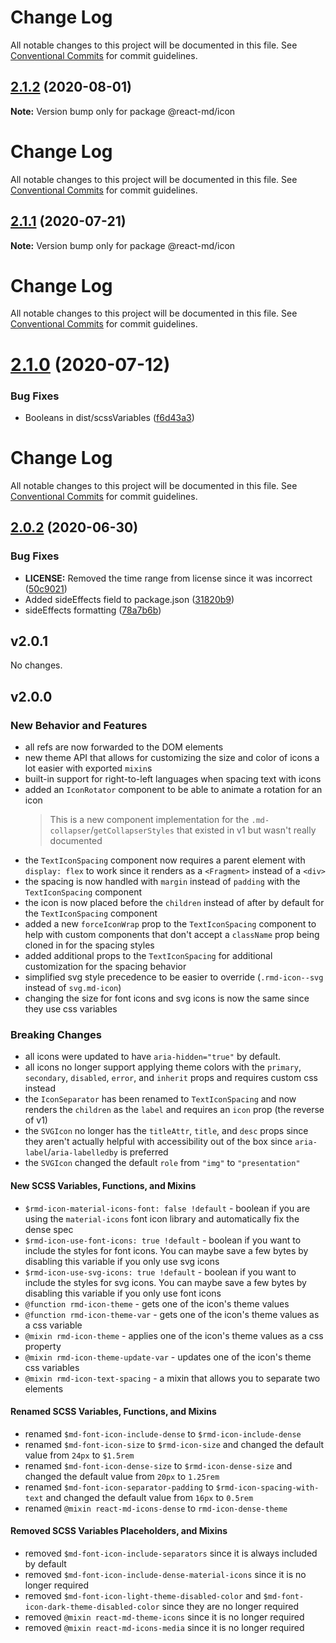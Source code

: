 # Change Log

All notable changes to this project will be documented in this file. See
[Conventional Commits](https://conventionalcommits.org) for commit guidelines.

## [2.1.2](https://github.com/mlaursen/react-md/compare/v2.1.1...v2.1.2) (2020-08-01)

**Note:** Version bump only for package @react-md/icon

# Change Log

All notable changes to this project will be documented in this file. See
[Conventional Commits](https://conventionalcommits.org) for commit guidelines.

## [2.1.1](https://github.com/mlaursen/react-md/compare/v2.1.0...v2.1.1) (2020-07-21)

**Note:** Version bump only for package @react-md/icon

# Change Log

All notable changes to this project will be documented in this file. See
[Conventional Commits](https://conventionalcommits.org) for commit guidelines.

# [2.1.0](https://github.com/mlaursen/react-md/compare/v2.0.4...v2.1.0) (2020-07-12)

### Bug Fixes

- Booleans in dist/scssVariables
  ([f6d43a3](https://github.com/mlaursen/react-md/commit/f6d43a31a13647e0b92c256975652913fb8bb34e))

# Change Log

All notable changes to this project will be documented in this file. See
[Conventional Commits](https://conventionalcommits.org) for commit guidelines.

## [2.0.2](https://github.com/mlaursen/react-md/compare/v2.0.1...v2.0.2) (2020-06-30)

### Bug Fixes

- **LICENSE:** Removed the time range from license since it was incorrect
  ([50c9021](https://github.com/mlaursen/react-md/commit/50c9021cedc0d642758b9fd541bb6c93d2fe1786))
- Added sideEffects field to package.json
  ([31820b9](https://github.com/mlaursen/react-md/commit/31820b9b43705e5849664500a17b6849eb6dc2a9))
- sideEffects formatting
  ([78a7b6b](https://github.com/mlaursen/react-md/commit/78a7b6b0e40c7daefb749835670705f21bd21720))

## v2.0.1

No changes.

## v2.0.0

### New Behavior and Features

- all refs are now forwarded to the DOM elements
- new theme API that allows for customizing the size and color of icons a lot
  easier with exported `mixin`s
- built-in support for right-to-left languages when spacing text with icons
- added an `IconRotator` component to be able to animate a rotation for an icon
  > This is a new component implementation for the
  > `.md-collapser`/`getCollapserStyles` that existed in v1 but wasn't really
  > documented
- the `TextIconSpacing` component now requires a parent element with
  `display: flex` to work since it renders as a `<Fragment>` instead of a
  `<div>`
- the spacing is now handled with `margin` instead of `padding` with the
  `TextIconSpacing` component
- the icon is now placed before the `children` instead of after by default for
  the `TextIconSpacing` component
- added a new `forceIconWrap` prop to the `TextIconSpacing` component to help
  with custom components that don't accept a `className` prop being cloned in
  for the spacing styles
- added additional props to the `TextIconSpacing` for additional customization
  for the spacing behavior
- simplified svg style precedence to be easier to override (`.rmd-icon--svg`
  instead of `svg.md-icon`)
- changing the size for font icons and svg icons is now the same since they use
  css variables

### Breaking Changes

- all icons were updated to have `aria-hidden="true"` by default.
- all icons no longer support applying theme colors with the `primary`,
  `secondary`, `disabled`, `error`, and `inherit` props and requires custom css
  instead
- the `IconSeparator` has been renamed to `TextIconSpacing` and now renders the
  `children` as the `label` and requires an `icon` prop (the reverse of v1)
- the `SVGIcon` no longer has the `titleAttr`, `title`, and `desc` props since
  they aren't actually helpful with accessibility out of the box since
  `aria-label`/`aria-labelledby` is preferred
- the `SVGIcon` changed the default `role` from `"img"` to `"presentation"`

#### New SCSS Variables, Functions, and Mixins

- `$rmd-icon-material-icons-font: false !default` - boolean if you are using the
  `material-icons` font icon library and automatically fix the dense spec
- `$rmd-icon-use-font-icons: true !default` - boolean if you want to include the
  styles for font icons. You can maybe save a few bytes by disabling this
  variable if you only use svg icons
- `$rmd-icon-use-svg-icons: true !default` - boolean if you want to include the
  styles for svg icons. You can maybe save a few bytes by disabling this
  variable if you only use font icons
- `@function rmd-icon-theme` - gets one of the icon's theme values
- `@function rmd-icon-theme-var` - gets one of the icon's theme values as a css
  variable
- `@mixin rmd-icon-theme` - applies one of the icon's theme values as a css
  property
- `@mixin rmd-icon-theme-update-var` - updates one of the icon's theme css
  variables
- `@mixin rmd-icon-text-spacing` - a mixin that allows you to separate two
  elements

#### Renamed SCSS Variables, Functions, and Mixins

- renamed `$md-font-icon-include-dense` to `$rmd-icon-include-dense`
- renamed `$md-font-icon-size` to `$rmd-icon-size` and changed the default value
  from `24px` to `$1.5rem`
- renamed `$md-font-icon-dense-size` to `$rmd-icon-dense-size` and changed the
  default value from `20px` to `1.25rem`
- renamed `$md-font-icon-separator-padding` to `$rmd-icon-spacing-with-text` and
  changed the default value from `16px` to `0.5rem`
- renamed `@mixin react-md-icons-dense` to `rmd-icon-dense-theme`

#### Removed SCSS Variables Placeholders, and Mixins

- removed `$md-font-icon-include-separators` since it is always included by
  default
- removed `$md-font-icon-include-dense-material-icons` since it is no longer
  required
- removed `$md-font-icon-light-theme-disabled-color` and
  `$md-font-icon-dark-theme-disabled-color` since they are no longer required
- removed `@mixin react-md-theme-icons` since it is no longer required
- removed `@mixin react-md-icons-media` since it is no longer required
